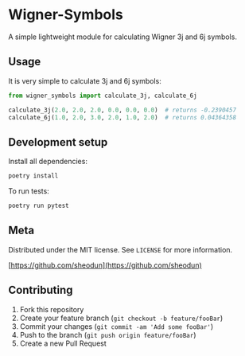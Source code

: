 # Wigner-Symbols
A simple lightweight module for calculating Wigner 3j and 6j symbols.

## Usage

It is very simple to calculate 3j and 6j symbols:

```python
from wigner_symbols import calculate_3j, calculate_6j

calculate_3j(2.0, 2.0, 2.0, 0.0, 0.0, 0.0)  # returns -0.2390457
calculate_6j(1.0, 2.0, 3.0, 2.0, 1.0, 2.0)  # returns 0.04364358
```

## Development setup

Install all dependencies:

```bash
poetry install
```

To run tests:

```bash
poetry run pytest
```

## Meta

Distributed under the MIT license. See ``LICENSE`` for more information.

[https://github.com/sheodun](https://github.com/sheodun)

## Contributing

1. Fork this repository
2. Create your feature branch (`git checkout -b feature/fooBar`)
3. Commit your changes (`git commit -am 'Add some fooBar'`)
4. Push to the branch (`git push origin feature/fooBar`)
5. Create a new Pull Request
